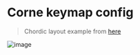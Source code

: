 # Corne keymap config


> Chordic layout example from [here](keyboards/crkbd/keymaps/gfolgert/images/01-chordic-layout-full.png)

![image](https://github.com/ryodeushii/corne-wireless-choc/assets/15180311/00b69699-dbac-4242-8059-8a9e66b67ef9)
